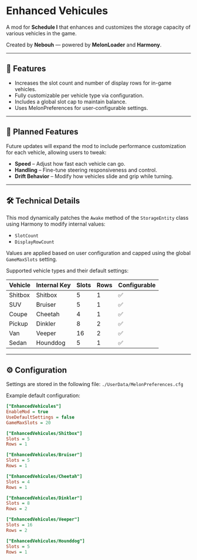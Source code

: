 # Enhanced Vehicules

A mod for **Schedule I** that enhances and customizes the storage capacity of various vehicles in the game.

Created by **Nebouh** — powered by **MelonLoader** and **Harmony**.

---

## 🚗 Features

- Increases the slot count and number of display rows for in-game vehicles.
- Fully customizable per vehicle type via configuration.
- Includes a global slot cap to maintain balance.
- Uses MelonPreferences for user-configurable settings.

---

## 🔮 Planned Features

Future updates will expand the mod to include performance customization for each vehicle, allowing users to tweak:

- **Speed** – Adjust how fast each vehicle can go.
- **Handling** – Fine-tune steering responsiveness and control.
- **Drift Behavior** – Modify how vehicles slide and grip while turning.

---

## 🛠️ Technical Details

This mod dynamically patches the `Awake` method of the `StorageEntity` class using Harmony to modify internal values:

- `SlotCount`
- `DisplayRowCount`

Values are applied based on user configuration and capped using the global `GameMaxSlots` setting.

Supported vehicle types and their default settings:

| Vehicle     | Internal Key | Slots | Rows | Configurable |
|-------------|--------------|-------|------|--------------|
| Shitbox     | Shitbox      | 5     | 1    | ✅            |
| SUV         | Bruiser      | 5     | 1    | ✅            |
| Coupe       | Cheetah      | 4     | 1    | ✅            |
| Pickup      | Dinkler      | 8     | 2    | ✅            |
| Van         | Veeper       | 16    | 2    | ✅            |
| Sedan       | Hounddog     | 5     | 1    | ✅            |

---

## ⚙️ Configuration

Settings are stored in the following file: `./UserData/MelonPreferences.cfg`

Example default configuration:
```ini
["EnhancedVehicules"]
EnableMod = true
UseDefaultSettings = false
GameMaxSlots = 20

["EnhancedVehicules/Shitbox"]
Slots = 5
Rows = 1

["EnhancedVehicules/Bruiser"]
Slots = 5
Rows = 1

["EnhancedVehicules/Cheetah"]
Slots = 4
Rows = 1

["EnhancedVehicules/Dinkler"]
Slots = 8
Rows = 2

["EnhancedVehicules/Veeper"]
Slots = 16
Rows = 2

["EnhancedVehicules/Hounddog"]
Slots = 5
Rows = 1
```